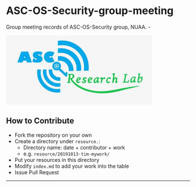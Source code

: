 # ASC-OS-Security-group-meeting

Group meeting records of ASC-OS-Security group, NUAA. - 

<img src="./img/asc-logo.jpg" alt="logo" style="zoom:50%;" />

## How to Contribute

* Fork the repository on your own
* Create a directory under `resource.`:
  * Directory name: date + contributor + work
  * e.g. `resource/20191013-tim-mywork/`
* Put your resources in this directory
* Modify `index.md` to add your work into the table
* Issue Pull Request

---

